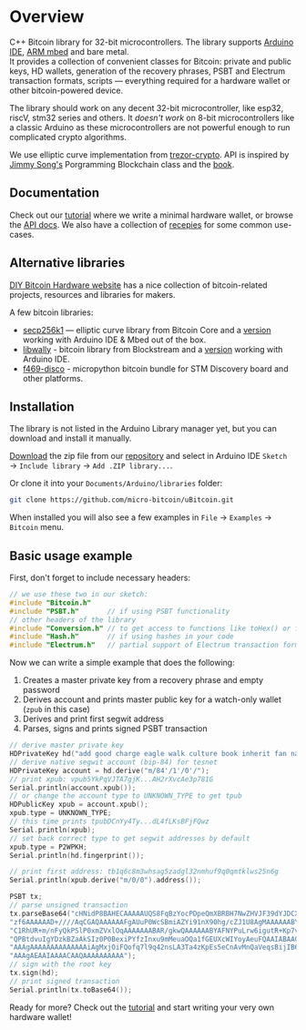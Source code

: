 # Overview

C++ Bitcoin library for 32-bit microcontrollers. The library supports [Arduino IDE](https://www.arduino.cc/), [ARM mbed](https://www.mbed.com/en/) and bare metal.<br>
It provides a collection of convenient classes for Bitcoin: private and public keys, HD wallets, generation of the recovery phrases, PSBT and Electrum transaction formats, scripts — everything required for a hardware wallet or other bitcoin-powered device.

The library should work on any decent 32-bit microcontroller, like esp32, riscV, stm32 series and others. It *doesn't work* on 8-bit microcontrollers like a classic Arduino as these microcontrollers are not powerful enough to run complicated crypto algorithms.

We use elliptic curve implementation from [trezor-crypto](https://github.com/trezor/trezor-firmware/tree/master/crypto). API is inspired by [Jimmy Song's](https://github.com/jimmysong/) Porgramming Blockchain class and the [book](https://github.com/jimmysong/programmingbitcoin).

## Documentation

Check out our [tutorial](https://micro-bitcoin.github.io/#/tutorial/README) where we write a minimal hardware wallet, or browse the [API docs](https://micro-bitcoin.github.io/#/api/README). We also have a collection of [recepies](https://micro-bitcoin.github.io/#/recepies/README) for some common use-cases.

## Alternative libraries

[DIY Bitcoin Hardware website](https://diybitcoinhardware.com/) has a nice collection of bitcoin-related projects, resources and libraries for makers.

A few bitcoin libraries:

- [secp256k1](https://github.com/bitcoin-core/secp256k1) — elliptic curve library  from Bitcoin Core and a [version](https://github.com/diybitcoinhardware/secp256k1-embedded) working with Arduino IDE & Mbed out of the box.
- [libwally](https://github.com/ElementsProject/libwally-core/) - bitcoin library from Blockstream and a [version](https://github.com/diybitcoinhardware/libwally-embedded) working with Arduino IDE.
- [f469-disco](https://github.com/diybitcoinhardware/f469-disco) - micropython bitcoin bundle for STM Discovery board and other platforms.

## Installation

The library is not listed in the Arduino Library manager yet, but you can download and install it manually.

[Download](https://github.com/micro-bitcoin/uBitcoin/archive/master.zip) the zip file from our [repository](https://github.com/micro-bitcoin/uBitcoin/) and select in Arduino IDE `Sketch` → `Include library` → `Add .ZIP library...`.

Or clone it into your `Documents/Arduino/libraries` folder:

```sh
git clone https://github.com/micro-bitcoin/uBitcoin.git
```

When installed you will also see a few examples in `File` → `Examples` → `Bitcoin` menu.

## Basic usage example

First, don't forget to include necessary headers:

```cpp
// we use these two in our sketch:
#include "Bitcoin.h"
#include "PSBT.h"       // if using PSBT functionality
// other headers of the library
#include "Conversion.h" // to get access to functions like toHex() or fromBase64()
#include "Hash.h"       // if using hashes in your code
#include "Electrum.h"   // partial support of Electrum transaction format
```

Now we can write a simple example that does the following:

1. Creates a master private key from a recovery phrase and empty password
2. Derives account and prints master public key for a watch-only wallet (`zpub` in this case)
3. Derives and print first segwit address
4. Parses, signs and prints signed PSBT transaction

```cpp
// derive master private key
HDPrivateKey hd("add good charge eagle walk culture book inherit fan nature seek repair", "");
// derive native segwit account (bip-84) for tesnet
HDPrivateKey account = hd.derive("m/84'/1'/0'/");
// print xpub: vpub5YkPqVJTA7gjK...AH2rXvcAe3p781G
Serial.println(account.xpub());
// or change the account type to UNKNOWN_TYPE to get tpub
HDPublicKey xpub = account.xpub();
xpub.type = UNKNOWN_TYPE;
// this time prints tpubDCnYy4Ty...dL4fLKsBFjFQwz
Serial.println(xpub);
// set back correct type to get segwit addresses by default
xpub.type = P2WPKH;
Serial.println(hd.fingerprint());

// print first address: tb1q6c8m3whsag5zadgl32nmhuf9q0qmtklws25n6g
Serial.println(xpub.derive("m/0/0").address());

PSBT tx;
// parse unsigned transaction
tx.parseBase64("cHNidP8BAHECAAAAAUQS8FqBzYocPDpeQmXBRBH7NwZHVJF39dYJDCXxq"
"zf6AAAAAAD+////AqCGAQAAAAAAFgAUuP0WcSBmiAZYi91nX90hg/cZJ1U8AgMAAAAAABYAF"
"C1RhUR+m/nFyQkPSlP0xmZVxlOqAAAAAAABAR/gkwQAAAAAABYAFNYPuLrw6igutR+Kp7vxJ"
"QPBtdvuIgYDzkBZaAkSIz0P0BexiPYfzInxu9mMeuaOQa1fGEUXcWIYoyAeuFQAAIABAACAA"
"AAAgAAAAAAAAAAAAAAiAgMxjOiFQofq7l9q42nsLA3Ta4zKpEs5eCnAvMnQaVeqsBijIB64V"
"AAAgAEAAIAAAACAAQAAAAAAAAAA");
// sign with the root key
tx.sign(hd);
// print signed transaction
Serial.println(tx.toBase64());
```

Ready for more? Check out the [tutorial](https://micro-bitcoin.github.io/#/tutorial/README) and start writing your very own hardware wallet!